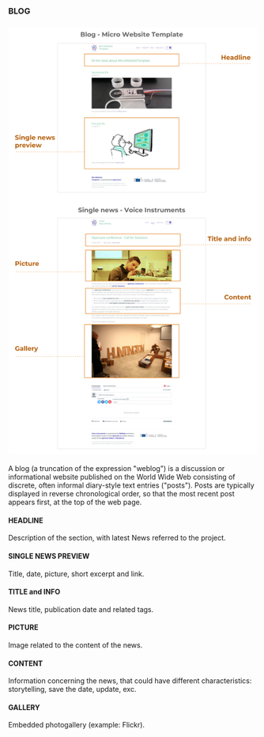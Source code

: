 ### BLOG

### ![image alt text](assets/image_5.png)

A blog (a truncation of the expression "weblog") is a discussion or informational website published on the World Wide Web consisting of discrete, often informal diary-style text entries ("posts"). Posts are typically displayed in reverse chronological order, so that the most recent post appears first, at the top of the web page.

#### HEADLINE

Description of the section, with latest News referred to the project.

#### SINGLE NEWS PREVIEW

Title, date,  picture, short excerpt and link.

#### TITLE and INFO

News title, publication date and related tags.

#### PICTURE

Image related to the content of the news.

#### CONTENT

Information concerning the news, that could have different characteristics: storytelling, save the date, update, exc.

#### GALLERY

Embedded photogallery (example: Flickr).
